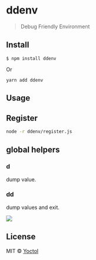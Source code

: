 # ddenv

> Debug Friendly Environment


## Install

```
$ npm install ddenv
```

Or

```
yarn add ddenv
```

## Usage

## Register

```sh
node -r ddenv/register.js
```

## global helpers

### d

dump value.

### dd

dump values and exit.

![](https://cloud.githubusercontent.com/assets/3382565/24387100/c5d800ec-13a5-11e7-9a68-3d63f9a00fd1.png)

## License

MIT © [Yoctol](https://github.com/Yoctol/ddenv)
